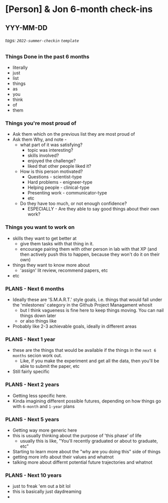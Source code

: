 # [Person] & Jon 6-month check-ins

## YYY-MM-DD
###### tags: `2022-summer-checkin` `template`

### Things Done in the past 6 months
- literally
- just
- list
- things
- as
- you
- think
- of 
- them

### Things you're most proud of
- Ask them which on the previous list they are most proud of
- Ask them Why, and note - 
    - what part of it was satisfying?
        - topic was interesting?
        - skills involved?
        - enjoyed the challenge?
        - liked that other people liked it?
    - How is this person motivated?
        - Questions - scientist-type
        - Hard problems - enigneer-type
        - Helping people - clinical-type
        - Presenting work - communicator-type
        - etc
    - Do they have too much, or not enough confidence?
        - ESPECIALLY - Are they able to say good things about their own work? 
        

### Things you want to work on 
- skills they want to get better at
    - give them tasks with that thing in it. 
    - encourage pairing them with other person in lab with that XP (and then actively push this to happen, because they won't do it on their own)
- things they want to know more about
    - 'assign' lit review, recommend papers, etc
- etc

### PLANS - Next 6 months
- Ideally these are 'S.M.A.R.T.' style goals, i.e. things that would fall under the 'milestones' category in the Github Project Managament whosit
    - but I think vagueness is fine here to keep things moving. You can nail things down later
    - or also things like 
- Probably like 2-3 achievable goals, ideally in different areas

### PLANS - Next 1 year 
- these are the things that would be available if the things in the `next 6 months` secion work out.
    - Like, if you make the experiment and get all the data, then you'll be able to submit the paper, etc
- Still fairly specific

### PLANS - Next 2 years
- Getting less specific here. 
- Kinda imagining different possible futures, depending on how things go with `6-month` and `1-year` plans

### PLANS - Next 5 years
- Getting way more generic here
- this is usually thinking about the purpose of 'this phase' of life
    - usually this is like, "You'll recently graduated or about to graduate, etc"
- Starting to learn more about the "why are you doing this" side of things
- getting more info about their values and whatnot
- talking more about differnt potential future trajectories and whatnot

### PLANS - Next 10 years
- just to freak 'em out a bit lol
- this is basically just daydreaming
- 